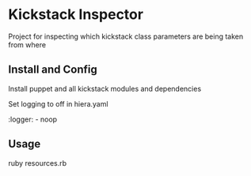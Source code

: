 Kickstack Inspector
===================

Project for inspecting which kickstack class parameters are being taken from where

## Install and Config

Install puppet and all kickstack modules and dependencies

Set logging to off in hiera.yaml

  :logger:
    - noop

## Usage

ruby resources.rb
